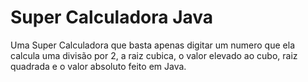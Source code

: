 # Super Calculadora Java
 Uma Super Calculadora que basta apenas digitar um numero que ela calcula uma divisão por 2, a raiz cubica, o valor elevado ao cubo, raiz quadrada e o valor absoluto feito em Java. 
